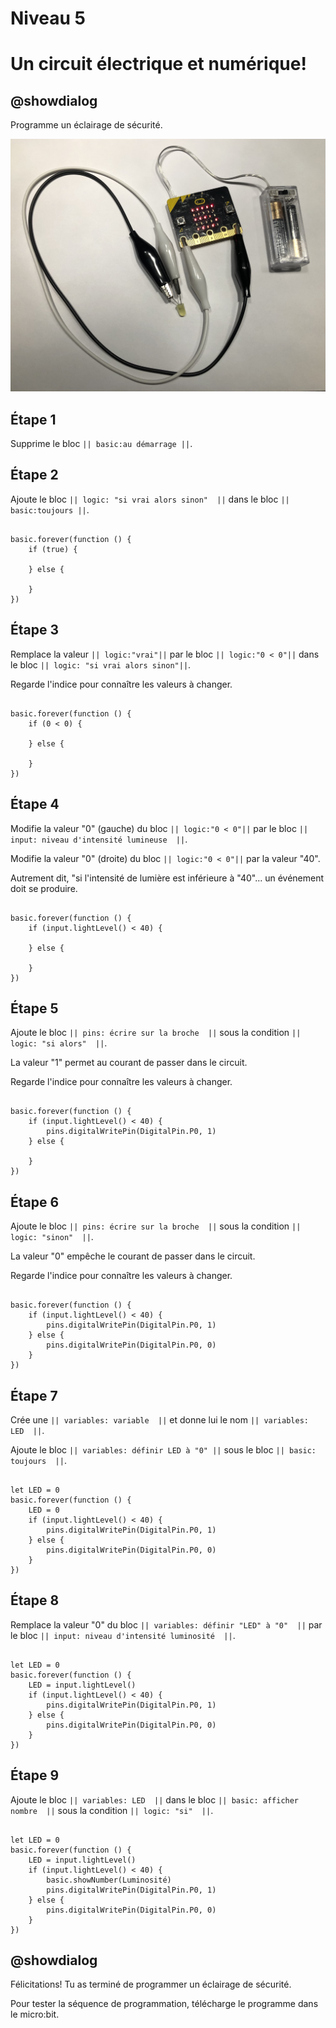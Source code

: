 # Niveau 5

# Un circuit électrique et numérique! 

## @showdialog  

Programme un éclairage de sécurité.
 
![CSSBF](https://github.com/sbergeroncp/mon-makecode/blob/master/atelier_f_1.jpg?raw=true) 

## Étape 1 

Supprime le bloc ``|| basic:au démarrage ||``. 

## Étape 2 

Ajoute le bloc ``|| logic: "si vrai alors sinon"  ||`` dans le bloc ``|| basic:toujours ||``. 
 

```blocks 

basic.forever(function () {
    if (true) {
    	
    } else {
    	
    }
})

``` 

## Étape 3 

Remplace la valeur ``|| logic:"vrai"||`` par le bloc ``|| logic:"0 < 0"||`` dans le bloc ``|| logic: "si vrai alors sinon"||``. 
 
Regarde l'indice pour connaître les valeurs à changer.

```blocks 

basic.forever(function () {
    if (0 < 0) {
    	
    } else {
    	
    }
})
```

## Étape 4 
 
Modifie la valeur "0" (gauche) du bloc ``|| logic:"0 < 0"||`` par le bloc ``|| input: niveau d'intensité lumineuse  ||``. 
 
Modifie la valeur "0" (droite) du bloc ``|| logic:"0 < 0"||`` par la valeur "40".

Autrement dit, "si l'intensité de lumière est inférieure à "40"... un événement doit se produire.

```blocks 

basic.forever(function () {
    if (input.lightLevel() < 40) {
    	
    } else {
    	
    }
})

``` 

## Étape 5 
 
Ajoute le bloc ``|| pins: écrire sur la broche  ||`` sous la condition ``|| logic: "si alors"  ||``. 
 
La valeur "1" permet au courant de passer dans le circuit.

Regarde l'indice pour connaître les valeurs à changer.
 
```blocks 

basic.forever(function () {
    if (input.lightLevel() < 40) {
        pins.digitalWritePin(DigitalPin.P0, 1)
    } else {
    	
    }
})

``` 

## Étape 6 
 
Ajoute le bloc ``|| pins: écrire sur la broche  ||`` sous la condition ``|| logic: "sinon"  ||``. 

La valeur "0" empêche le courant de passer dans le circuit.

Regarde l'indice pour connaître les valeurs à changer.

 
```blocks 

basic.forever(function () {
    if (input.lightLevel() < 40) {
        pins.digitalWritePin(DigitalPin.P0, 1)
    } else {
        pins.digitalWritePin(DigitalPin.P0, 0)
    }
})

``` 

## Étape 7 
 
Crée une ``|| variables: variable  ||`` et donne lui le nom ``|| variables: LED  ||``. 

Ajoute le bloc ``|| variables: définir LED à "0" ||`` sous le bloc ``|| basic: toujours  ||``.

```blocks

let LED = 0
basic.forever(function () {
    LED = 0
    if (input.lightLevel() < 40) {
        pins.digitalWritePin(DigitalPin.P0, 1)
    } else {
        pins.digitalWritePin(DigitalPin.P0, 0)
    }
})

```

## Étape 8
 
Remplace la valeur "0" du bloc ``|| variables: définir "LED" à "0"  ||`` par le bloc ``|| input: niveau d'intensité luminosité  ||``.

```blocks 

let LED = 0
basic.forever(function () {
    LED = input.lightLevel()
    if (input.lightLevel() < 40) {
        pins.digitalWritePin(DigitalPin.P0, 1)
    } else {
        pins.digitalWritePin(DigitalPin.P0, 0)
    }
})

``` 

## Étape 9
 
Ajoute le bloc ``|| variables: LED  ||`` dans le bloc ``|| basic: afficher nombre  ||`` sous la condition ``|| logic: "si"  ||``.

```blocks 

let LED = 0
basic.forever(function () {
    LED = input.lightLevel()
    if (input.lightLevel() < 40) {
        basic.showNumber(Luminosité)
        pins.digitalWritePin(DigitalPin.P0, 1)
    } else {
        pins.digitalWritePin(DigitalPin.P0, 0)
    }
})

``` 


## @showdialog 

Félicitations! Tu as terminé de programmer un éclairage de sécurité.

Pour tester la séquence de programmation, télécharge le programme dans le micro:bit.

